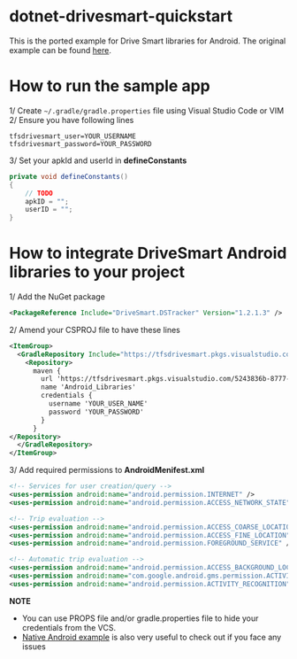 # dotnet-drivesmart-quickstart

This is the ported example for Drive Smart libraries for Android. The original example can be found [here](https://github.com/DriveSmart-MobileTeam/dstracker_integration_sample).

# How to run the sample app

1/ Create `~/.gradle/gradle.properties` file using Visual Studio Code or VIM
2/ Ensure you have following lines
```
tfsdrivesmart_user=YOUR_USERNAME
tfsdrivesmart_password=YOUR_PASSWORD
```
3/ Set your apkId and userId in **defineConstants**

```c#
private void defineConstants()
{
    // TODO
    apkID = "";
    userID = "";
}
```


# How to integrate DriveSmart Android libraries to your project

1/ Add the NuGet package

```xml
<PackageReference Include="DriveSmart.DSTracker" Version="1.2.1.3" />
```

2/ Amend your CSPROJ file to have these lines
```xml
<ItemGroup>
  <GradleRepository Include="https://tfsdrivesmart.pkgs.visualstudio.com/5243836b-8777-4cb6-aded-44ab518bc748/_packaging/Android_Libraries/maven/v1">
    <Repository>
      maven {
        url 'https://tfsdrivesmart.pkgs.visualstudio.com/5243836b-8777-4cb6-aded-44ab518bc748/_packaging/Android_Libraries/maven/v1'
        name 'Android_Libraries'
        credentials {
          username 'YOUR_USER_NAME'
          password 'YOUR_PASSWORD'
        }
      }
</Repository>
  </GradleRepository>
</ItemGroup>
```

3/ Add required permissions to **AndroidMenifest.xml**

```xml
<!-- Services for user creation/query -->
<uses-permission android:name="android.permission.INTERNET" />
<uses-permission android:name="android.permission.ACCESS_NETWORK_STATE" />

<!-- Trip evaluation -->
<uses-permission android:name="android.permission.ACCESS_COARSE_LOCATION" />
<uses-permission android:name="android.permission.ACCESS_FINE_LOCATION" />
<uses-permission android:name="android.permission.FOREGROUND_SERVICE" />

<!-- Automatic trip evaluation -->
<uses-permission android:name="android.permission.ACCESS_BACKGROUND_LOCATION" />
<uses-permission android:name="com.google.android.gms.permission.ACTIVITY_RECOGNITION" />
<uses-permission android:name="android.permission.ACTIVITY_RECOGNITION" />
```

**NOTE** 
- You can use PROPS file and/or gradle.properties file to hide your credentials from the VCS.
- [Native Android example](https://github.com/DriveSmart-MobileTeam/dstracker_integration_sample) is also very useful to check out if you face any issues